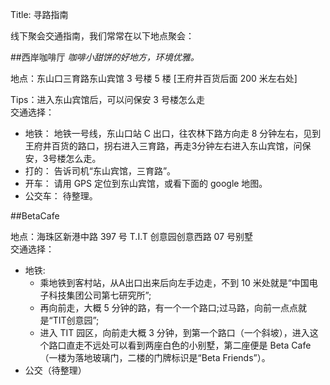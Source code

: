 Title: 寻路指南

线下聚会交通指南，我们常常在以下地点聚会：

##西岸咖啡厅
*咖啡小甜饼的好地方，环境优雅。*  

地点：东山口三育路东山宾馆 3 号楼 5 楼 [王府井百货后面 200 米左右处]  

Tips：进入东山宾馆后，可以问保安 3 号楼怎么走  
交通选择：  

- 地铁： 地铁一号线，东山口站 C 出口，往农林下路方向走 8 分钟左右，见到王府井百货的路口，拐右进入三育路，再走3分钟左右进入东山宾馆，问保安，3号楼怎么走。
- 打的： 告诉司机“东山宾馆，三育路”。
- 开车： 请用 GPS 定位到东山宾馆，或看下面的 google 地图。
- 公交车： 待整理。


##BetaCafe

地点：海珠区新港中路 397 号 T.I.T 创意园创意西路 07 号别墅  
交通选择：

- 地铁:
  - 乘地铁到客村站，从A出口出来后向左手边走，不到 10 米处就是“中国电子科技集团公司第七研究所”;
  - 再向前走，大概 5 分钟的路，有一个一个路口;过马路，向前一点点就是“TIT创意园”;
  - 进入 TIT 园区，向前走大概 3 分钟，到第一个路口（一个斜坡），进入这个路口直走不远处可以看到两座白色的小别墅，第二座便是 Beta Cafe（一楼为落地玻璃门，二楼的门牌标识是“Beta Friends”）。
- 公交（待整理）



